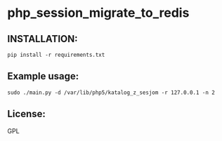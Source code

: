 # php_session_migrate_to_redis
## INSTALLATION:
`pip install -r requirements.txt`
## Example usage:
`sudo ./main.py -d /var/lib/php5/katalog_z_sesjom -r 127.0.0.1 -n 2`

## License:
GPL
